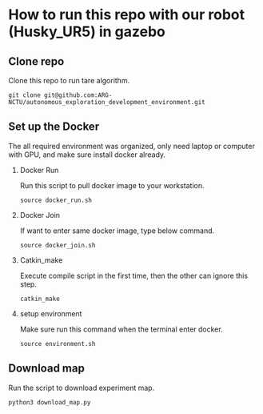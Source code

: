 # How to run this repo with our robot (Husky_UR5) in gazebo

## Clone repo

Clone this repo to run tare algorithm.

```
git clone git@github.com:ARG-NCTU/autonomous_exploration_development_environment.git
```

## Set up the Docker 

The all required environment was organized, only need laptop or computer with GPU, and make sure install docker already.

1. Docker Run

    Run this script to pull docker image to your workstation.

    ```
    source docker_run.sh
    ```
2. Docker Join

    If want to enter same docker image, type below command.

    ```
    source docker_join.sh
    ```
3. Catkin_make

    Execute compile script in the first time, then the other can ignore this step.
    ```
    catkin_make
    ``` 

4. setup environment

    Make sure run this command when the terminal enter docker. 
    ```
    source environment.sh
    ```

## Download map

Run the script to download experiment map.

```
python3 download_map.py
```
